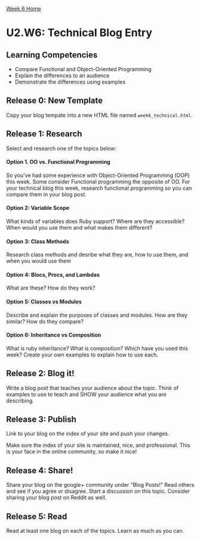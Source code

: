 [Week 6 Home](./)

# U2.W6: Technical Blog Entry

## Learning Competencies
- Compare Functional and Object-Oriented Programming 
- Explain the differences to an audience
- Demonstrate the differences using examples


## Release 0: New Template
Copy your blog tempate into a new HTML file named `week6_technical.html`. 

## Release 1: Research
Select and research one of the topics below:

#### Option 1. OO vs. Functional Programming
So you've had some experience with Object-Oriented Programming (OOP) this week. Some consider Functional programming the opposite of OO. For your technical blog this week, research functional programming so you can compare them in your blog post.

#### Option 2: Variable Scope
What kinds of variables does Ruby support? Where are they accessible? When would you use them and what makes them different?

#### Option 3: Class Methods
Research class methods and desribe what they are, how to use them, and when you would use them

#### Option 4: Blocs, Procs, and Lambdas
What are these? How do they work?

#### Option 5: Classes vs Modules
Describe and explain the purposes of classes and modules. How are they similar? How do they compare?

#### Option 6: Inheritance vs Composition
What is ruby inheritance? What is composition? Which have you used this week? Create your own examples to explain how to use each. 


## Release 2: Blog it!
Write a blog post that teaches your audience about the topic. Think of examples to use to teach and SHOW your audience what you are describing.


## Release 3: Publish
Link to your blog on the index of your site and push your changes. 

Make sure the index of your site is maintained, nice, and professional. This is your face in the online community, so make it nice!

## Release 4: Share!

Share your blog on the google+ community under "Blog Posts!" Read others and see if you agree or disagree. Start a discussion on this topic.  Consider sharing your blog post on Reddit as well.

## Release 5: Read
Read at least one blog on each of the topics. Learn as much as you can. 
